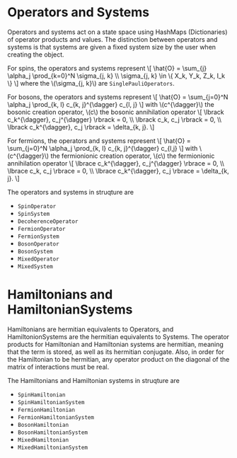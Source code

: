 # Operators and Systems

Operators and systems act on a state space using HashMaps (Dictionaries) of operator products and values. The distinction between operators and systems is that systems are given a fixed system size by the user when creating the object.

For spins, the operators and systems represent
\\[ 
\hat{O} = \sum_{j} \alpha_j \prod_{k=0}^N \sigma_{j, k} \\\\
    \sigma_{j, k} \in \\{ X_k, Y_k, Z_k, I_k \\}
\\]
where the \\(\sigma_{j, k}\\) are `SinglePauliOperators`.

For bosons, the operators and systems represent
\\[ \hat{O} = \sum_{j=0}^N \alpha_j \prod_{k, l} c_{k, j}^{\dagger} c_{l, j} \\]
with 
\\(c^{\dagger}\\) the bosonic creation operator, \\(c\\) the bosonic annihilation operator 
\\[ \lbrack c_k^{\dagger}, c_j^{\dagger} \rbrack = 0, \\\\
    \lbrack c_k, c_j \rbrack = 0, \\\\
    \lbrack c_k^{\dagger}, c_j \rbrack = \delta_{k, j}. \\]

For fermions, the operators and systems represent
\\[ \hat{O} = \sum_{j=0}^N \alpha_j \prod_{k, l} c_{k, j}^{\dagger} c_{l,j}  \\]
with 
\\(c^{\dagger}\\) the fermionionic creation operator, \\(c\\) the fermionionic annihilation operator
\\[ \lbrace c_k^{\dagger}, c_j^{\dagger} \rbrace = 0, \\\\
    \lbrace c_k, c_j \rbrace = 0, \\\\
    \lbrace c_k^{\dagger}, c_j \rbrace = \delta_{k, j}. \\]



The operators and systems in struqture are

* `SpinOperator`
* `SpinSystem`
* `DecoherenceOperator`
* `FermionOperator`
* `FermionSystem`
* `BosonOperator`
* `BosonSystem`
* `MixedOperator`
* `MixedSystem`

# Hamiltonians and HamiltonianSystems

Hamiltonians are hermitian equivalents to Operators, and HamiltonionSystems are the hermitian equivalents to Systems. The operator products for Hamiltonian and Hamiltonian systems are hermitian, meaning that the term is stored, as well as its hermitian conjugate. Also, in order for the Hamiltonian to be hermitian, any operator product on the diagonal of the matrix of interactions must be real.


The Hamiltonians and Hamiltonian systems in struqture are

* `SpinHamiltonian`
* `SpinHamiltonianSystem`
* `FermionHamiltonian`
* `FermionHamiltonianSystem`
* `BosonHamiltonian`
* `BosonHamiltonianSystem`
* `MixedHamiltonian`
* `MixedHamiltonianSystem`
